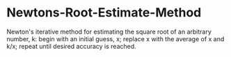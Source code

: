 # Newtons-Root-Estimate-Method

Newton's iterative method for estimating 
the square root of an arbitrary number, k:
 begin with an initial guess, x;
 replace x with the average of x and k/x; 
 repeat until desired accuracy is reached.
